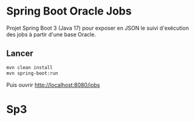 # Spring Boot Oracle Jobs

Projet Spring Boot 3 (Java 17) pour exposer en JSON le suivi d'exécution des jobs à partir d'une base Oracle.

## Lancer

```bash
mvn clean install
mvn spring-boot:run
```

Puis ouvrir [http://localhost:8080/jobs](http://localhost:8080/jobs)
# Sp3
